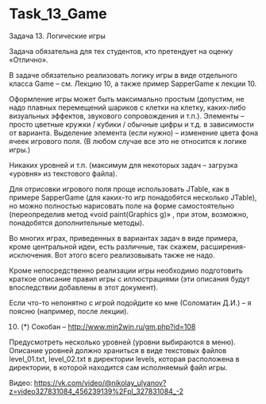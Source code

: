 # Task_13_Game
Задача 13. Логические игры

Задача обязательна для тех студентов, кто претендует на оценку «Отлично».

В задаче обязательно реализовать логику игры в виде отдельного класса Game – см. Лекцию 10, а также пример SapperGame к лекции 10.

Оформление игры может быть максимально простым (допустим, не надо плавных перемещений шариков с клетки на клетку, каких-либо визуальных эффектов, звукового сопровождения и т.п.). Элементы – просто цветные кружки / кубики / обычные цифры и т.д. в зависимости от варианта. Выделение элемента (если нужно) – изменение цвета фона ячеек игрового поля. (В любом случае все это не относится к логике игры.)

Никаких уровней и т.п. (максимум для некоторых задач – загрузка «уровня» из текстового файла).

Для отрисовки игрового поля проще использовать JTable, как в примере SapperGame (для каких-то игр понадобятся несколько JTable), но можно полностью нарисовать поле на форме самостоятельно (переопределив метод «void paint(Graphics g)» , при этом, возможно, понадобятся дополнительные методы).

Во многих играх, приведенных в вариантах задач в виде примера, кроме центральной идеи, есть различные, так скажем, расширения-исключения. Вот этого всего реализовывать также не надо.

Кроме непосредственно реализации игры необходимо подготовить краткое описание правил игры с иллюстрациями (эти описания будут впоследствии добавлены в этот документ).

Если что-то непонятно с игрой подойдите ко мне (Соломатин Д.И.) – я поясню (например, после лекции).

10. (*) Сокобан – http://www.min2win.ru/gm.php?id=108

Предусмотреть несколько уровней (уровни выбираются в меню). Описание уровней должно храниться в виде текстовых файлов level_01.txt, level_02.txt в директории levels, которая расположена в директории, в которой находится сам исполняемый файл игры.

Видео: https://vk.com/video/@nikolay_ulyanov?z=video327831084_456239139%2Fpl_327831084_-2
